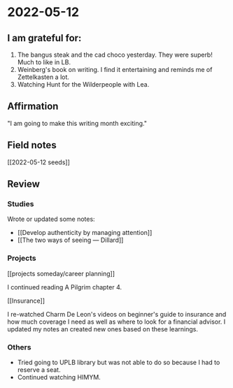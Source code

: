 # 2022-05-12

## I am grateful for:
1. The bangus steak and the cad choco yesterday. They were superb! Much to like in LB.
2. Weinberg's book on writing. I find it entertaining and reminds me of Zettelkasten a lot.
3. Watching Hunt for the Wilderpeople with Lea.

## Affirmation

"I am going to make this writing month exciting."

## Field notes

[[2022-05-12 seeds]]

## Review
### Studies

Wrote or updated some notes:
- [[Develop authenticity by managing attention]]
- [[The two ways of seeing — Dillard]]

### Projects

[[projects someday/career planning]]

I continued reading A Pilgrim chapter 4.

[[Insurance]]

I re-watched Charm De Leon's videos on beginner's guide to insurance and how much coverage I need as well as where to look for a financial advisor. I updated my notes an created new ones based on these learnings.

### Others

- Tried going to UPLB library but was not able to do so because I had to reserve a seat.
- Continued watching HIMYM.